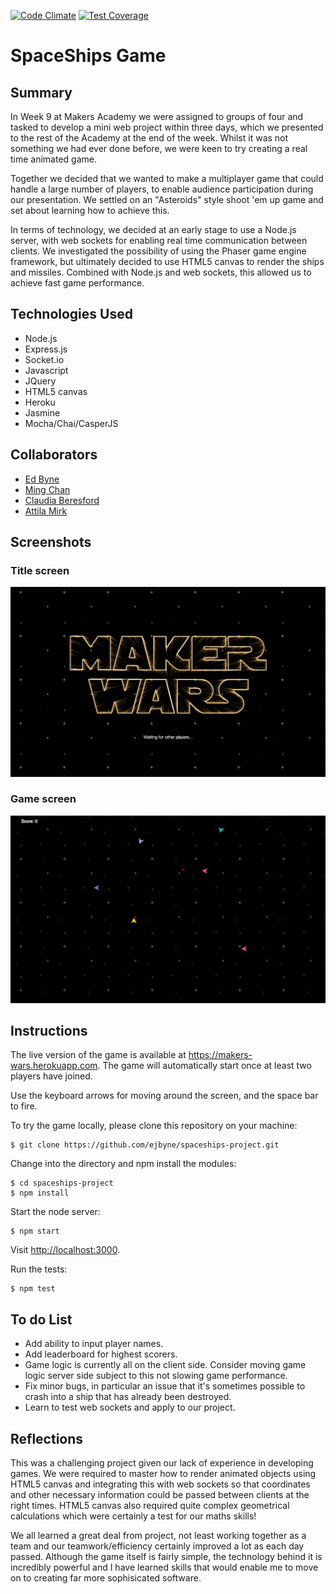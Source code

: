 [![Code Climate](https://codeclimate.com/github/ejbyne/spaceships-project/badges/gpa.svg)](https://codeclimate.com/github/ejbyne/spaceships-project)
[![Test Coverage](https://codeclimate.com/github/ejbyne/spaceships-project/badges/coverage.svg)](https://codeclimate.com/github/ejbyne/spaceships-project)

# SpaceShips Game

## Summary

In Week 9 at Makers Academy we were assigned to groups of four and tasked to develop a mini web project within three days, which we presented to the rest of the Academy at the end of the week. Whilst it was not something we had ever done before, we were keen to try creating a real time animated game.

Together we decided that we wanted to make a multiplayer game that could handle a large number of players, to enable audience participation during our presentation. We settled on an "Asteroids" style shoot 'em up game and set about learning how to achieve this.

In terms of technology, we decided at an early stage to use a Node.js server, with web sockets for enabling real time communication between clients. We investigated the possibility of using the Phaser game engine framework, but ultimately decided to use HTML5 canvas to render the ships and missiles. Combined with Node.js and web sockets, this allowed us to achieve fast game performance.

## Technologies Used

- Node.js
- Express.js
- Socket.io
- Javascript
- JQuery
- HTML5 canvas
- Heroku
- Jasmine
- Mocha/Chai/CasperJS

## Collaborators

- [Ed Byne](https://github.com/ejbyne)
- [Ming Chan](https://github.com/ming-chan)
- [Claudia Beresford](https://github.com/Callisto13)
- [Attila Mirk](https://github.com/Tr1ckX)

## Screenshots

### Title screen
<img src="images/title_screenshot.png">

### Game screen
<img src="images/game_screenshot.png">

## Instructions

The live version of the game is available at <a href="https://makers-wars.herokuapp.com">https://makers-wars.herokuapp.com</a>. The game will automatically start once at least two players have joined.

Use the keyboard arrows for moving around the screen, and the space bar to fire.

To try the game locally, please clone this repository on your machine:

~~~
$ git clone https://github.com/ejbyne/spaceships-project.git
~~~

Change into the directory and npm install the modules:

~~~
$ cd spaceships-project
$ npm install
~~~

Start the node server:

~~~
$ npm start
~~~

Visit <a href="http://localhost:3000">http://localhost:3000</a>.

Run the tests:

~~~
$ npm test
~~~

## To do List

- Add ability to input player names.
- Add leaderboard for highest scorers.
- Game logic is currently all on the client side. Consider moving game logic server side subject to this not slowing game performance.
- Fix minor bugs, in particular an issue that it's sometimes possible to crash into a ship that has already been destroyed.
- Learn to test web sockets and apply to our project.

## Reflections

This was a challenging project given our lack of experience in developing games. We were required to master how to render animated objects using HTML5 canvas and integrating this with web sockets so that coordinates and other necessary information could be passed between clients at the right times. HTML5 canvas also required quite complex geometrical calculations which were certainly a test for our maths skills!

We all learned a great deal from project, not least working together as a team and our teamwork/efficiency certainly improved a lot as each day passed. Although the game itself is fairly simple, the technology behind it is incredibly powerful and I have learned skills that would enable me to move on to creating far more sophisicated software.
